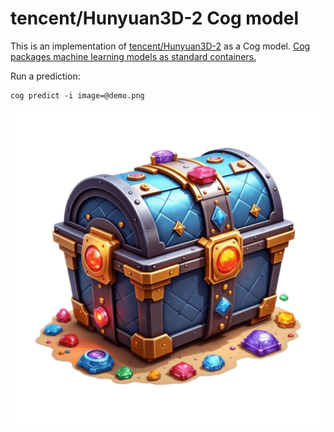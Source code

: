 # tencent/Hunyuan3D-2 Cog model

This is an implementation of [tencent/Hunyuan3D-2](https://huggingface.co/spaces/tencent/Hunyuan3D-2) as a Cog model. [Cog packages machine learning models as standard containers.](https://github.com/replicate/cog)

Run a prediction:

    cog predict -i image=@demo.png

![demo](demo.png)